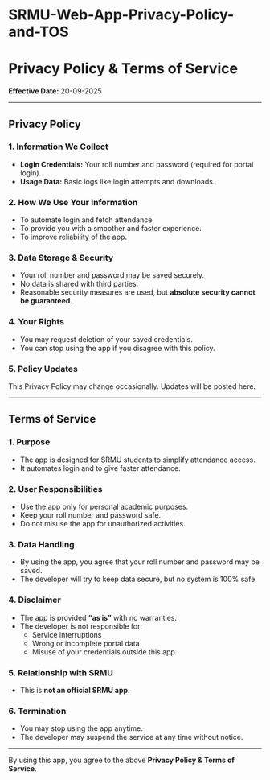 # SRMU-Web-App-Privacy-Policy-and-TOS

# Privacy Policy & Terms of Service  

**Effective Date:** 20-09-2025

---

## Privacy Policy

### 1. Information We Collect
- **Login Credentials:** Your roll number and password (required for portal login).  
- **Usage Data:** Basic logs like login attempts and downloads.

### 2. How We Use Your Information
- To automate login and fetch attendance.  
- To provide you with a smoother and faster  experience.  
- To improve reliability of the app.

### 3. Data Storage & Security
- Your roll number and password may be saved securely.  
- No data is shared with third parties.  
- Reasonable security measures are used, but **absolute security cannot be guaranteed**.

### 4. Your Rights
- You may request deletion of your saved credentials.  
- You can stop using the app if you disagree with this policy.

### 5. Policy Updates
This Privacy Policy may change occasionally. Updates will be posted here.

---

## Terms of Service  

### 1. Purpose
- The app is designed for SRMU students to simplify attendance access.  
- It automates login and to give faster attendance.

### 2. User Responsibilities
- Use the app only for personal academic purposes.  
- Keep your roll number and password safe.  
- Do not misuse the app for unauthorized activities.

### 3. Data Handling
- By using the app, you agree that your roll number and password may be saved.  
- The developer will try to keep data secure, but no system is 100% safe.

### 4. Disclaimer
- The app is provided **“as is”** with no warranties.  
- The developer is not responsible for:
  - Service interruptions  
  - Wrong or incomplete portal data  
  - Misuse of your credentials outside this app  

### 5. Relationship with SRMU
- This is **not an official SRMU app**.  

### 6. Termination
- You may stop using the app anytime.  
- The developer may suspend the service at any time without notice.


---

By using this app, you agree to the above **Privacy Policy & Terms of Service**.
